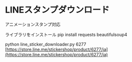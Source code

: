 # LINEスタンプダウンロード

アニメーションスタンプ対応

ライブラリをインストール
pip install requests beautifulsoup4

python line_sticker_downloader.py 6277
[https://store.line.me/stickershop/product/6277/ja](https://store.line.me/stickershop/product/6277/ja)
